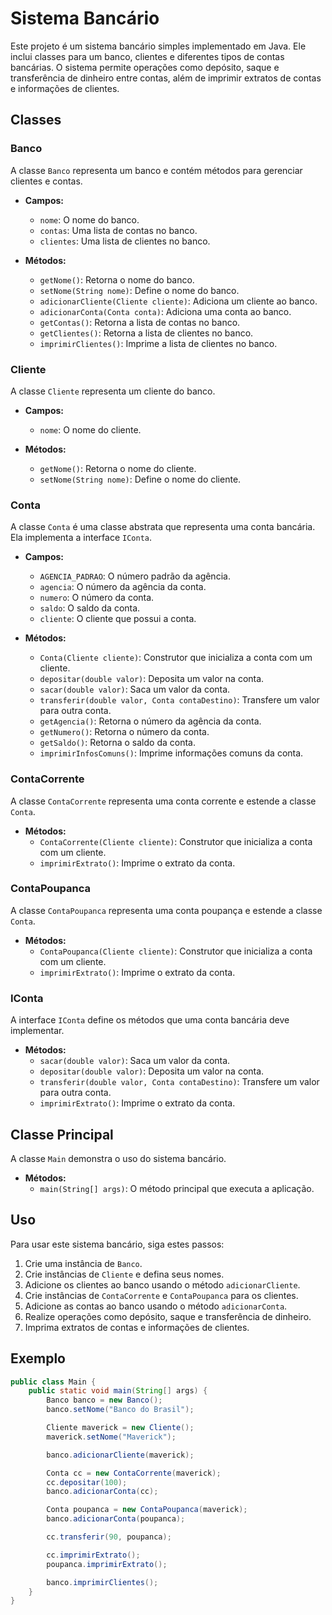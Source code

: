 # Sistema Bancário

Este projeto é um sistema bancário simples implementado em Java. Ele inclui classes para um banco, clientes e diferentes tipos de contas bancárias. O sistema permite operações como depósito, saque e transferência de dinheiro entre contas, além de imprimir extratos de contas e informações de clientes.

## Classes

### Banco

A classe `Banco` representa um banco e contém métodos para gerenciar clientes e contas.

- **Campos:**
  - `nome`: O nome do banco.
  - `contas`: Uma lista de contas no banco.
  - `clientes`: Uma lista de clientes no banco.

- **Métodos:**
  - `getNome()`: Retorna o nome do banco.
  - `setNome(String nome)`: Define o nome do banco.
  - `adicionarCliente(Cliente cliente)`: Adiciona um cliente ao banco.
  - `adicionarConta(Conta conta)`: Adiciona uma conta ao banco.
  - `getContas()`: Retorna a lista de contas no banco.
  - `getClientes()`: Retorna a lista de clientes no banco.
  - `imprimirClientes()`: Imprime a lista de clientes no banco.

### Cliente

A classe `Cliente` representa um cliente do banco.

- **Campos:**
  - `nome`: O nome do cliente.

- **Métodos:**
  - `getNome()`: Retorna o nome do cliente.
  - `setNome(String nome)`: Define o nome do cliente.

### Conta

A classe `Conta` é uma classe abstrata que representa uma conta bancária. Ela implementa a interface `IConta`.

- **Campos:**
  - `AGENCIA_PADRAO`: O número padrão da agência.
  - `agencia`: O número da agência da conta.
  - `numero`: O número da conta.
  - `saldo`: O saldo da conta.
  - `cliente`: O cliente que possui a conta.

- **Métodos:**
  - `Conta(Cliente cliente)`: Construtor que inicializa a conta com um cliente.
  - `depositar(double valor)`: Deposita um valor na conta.
  - `sacar(double valor)`: Saca um valor da conta.
  - `transferir(double valor, Conta contaDestino)`: Transfere um valor para outra conta.
  - `getAgencia()`: Retorna o número da agência da conta.
  - `getNumero()`: Retorna o número da conta.
  - `getSaldo()`: Retorna o saldo da conta.
  - `imprimirInfosComuns()`: Imprime informações comuns da conta.

### ContaCorrente

A classe `ContaCorrente` representa uma conta corrente e estende a classe `Conta`.

- **Métodos:**
  - `ContaCorrente(Cliente cliente)`: Construtor que inicializa a conta com um cliente.
  - `imprimirExtrato()`: Imprime o extrato da conta.

### ContaPoupanca

A classe `ContaPoupanca` representa uma conta poupança e estende a classe `Conta`.

- **Métodos:**
  - `ContaPoupanca(Cliente cliente)`: Construtor que inicializa a conta com um cliente.
  - `imprimirExtrato()`: Imprime o extrato da conta.

### IConta

A interface `IConta` define os métodos que uma conta bancária deve implementar.

- **Métodos:**
  - `sacar(double valor)`: Saca um valor da conta.
  - `depositar(double valor)`: Deposita um valor na conta.
  - `transferir(double valor, Conta contaDestino)`: Transfere um valor para outra conta.
  - `imprimirExtrato()`: Imprime o extrato da conta.

## Classe Principal

A classe `Main` demonstra o uso do sistema bancário.

- **Métodos:**
  - `main(String[] args)`: O método principal que executa a aplicação.

## Uso

Para usar este sistema bancário, siga estes passos:

1. Crie uma instância de `Banco`.
2. Crie instâncias de `Cliente` e defina seus nomes.
3. Adicione os clientes ao banco usando o método `adicionarCliente`.
4. Crie instâncias de `ContaCorrente` e `ContaPoupanca` para os clientes.
5. Adicione as contas ao banco usando o método `adicionarConta`.
6. Realize operações como depósito, saque e transferência de dinheiro.
7. Imprima extratos de contas e informações de clientes.

## Exemplo

```java
public class Main {
    public static void main(String[] args) {
        Banco banco = new Banco();
        banco.setNome("Banco do Brasil");

        Cliente maverick = new Cliente();
        maverick.setNome("Maverick");

        banco.adicionarCliente(maverick);

        Conta cc = new ContaCorrente(maverick);
        cc.depositar(100);
        banco.adicionarConta(cc);

        Conta poupanca = new ContaPoupanca(maverick);
        banco.adicionarConta(poupanca);

        cc.transferir(90, poupanca);

        cc.imprimirExtrato();
        poupanca.imprimirExtrato();

        banco.imprimirClientes();
    }
}

